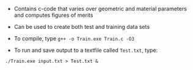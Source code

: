 - Contains c-code that varies over geometric and material parameters and computes figures of merits
- Can be used to create both test and training data sets

- To compile, type
`g++ -o Train.exe Train.c -O3`

- To run and save output to a textfile called `Test.txt`, type:

`./Train.exe input.txt > Test.txt &`
